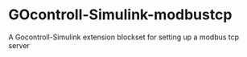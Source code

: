 # GOcontroll-Simulink-modbustcp
A Gocontroll-Simulink extension blockset for setting up a modbus tcp server
